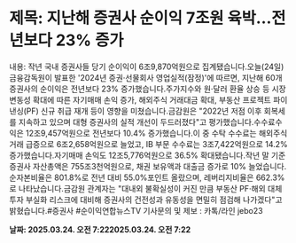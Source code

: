 # **제목: 지난해 증권사 순이익 7조원 육박…전년보다 23% 증가**

  내용: 작년 국내 증권사들 당기 순이익이 6조9,870억원으로 집계됐습니다.오늘(24일) 금융감독원이 발표한 '2024년 증권·선물회사 영업실적(잠정)'에 따르면, 지난해 60개 증권사의 순이익은 전년보다 23% 증가했습니다.주가지수와 원·달러 환율 상승 등 시장 변동성 확대에 따른 자기매매 손익 증가, 해외주식 거래대금 확대, 부동산 프로젝트 파이낸싱(PF) 신규 취급 재개 등이 영향을 미쳤습니다.금감원은 "2022년 저점 이후 회복세를 지속하고 있으며 대형 증권사의 실적 개선이 두드러졌다"고 평가했습니다.수수료수익은 12조9,457억원으로 전년보다 10.4% 증가했습니다.이 중 수탁 수수료는 해외주식 거래 급증으로 6조2,658억원으로 늘었고, IB 부문 수수료는 3조7,422억원으로 14.2% 증가했습니다.자기매매 손익도 12조5,776억원으로 36.5% 확대됐습니다.작년 말 기준 증권사 자산총액은 755조3천억원으로, 채권 보유액과 대출금 증가로 10% 늘었습니다.순자본비율은 801.8%로 전년 대비 55.0%포인트 올랐으며, 레버리지비율은 662.3%로 나타났습니다.금감원 관계자는 "대내외 불확실성이 커진 만큼 부동산 PF·해외 대체투자 부실화 리스크에 대비해 증권사의 건전성과 유동성을 면밀히 점검해 나가겠다"고 밝혔습니다.#증권사 #순이익연합뉴스TV 기사문의 및 제보 : 카톡/라인 jebo23

  **날짜: 2025.03.24. 오전 7:222025.03.24. 오전 7:22**